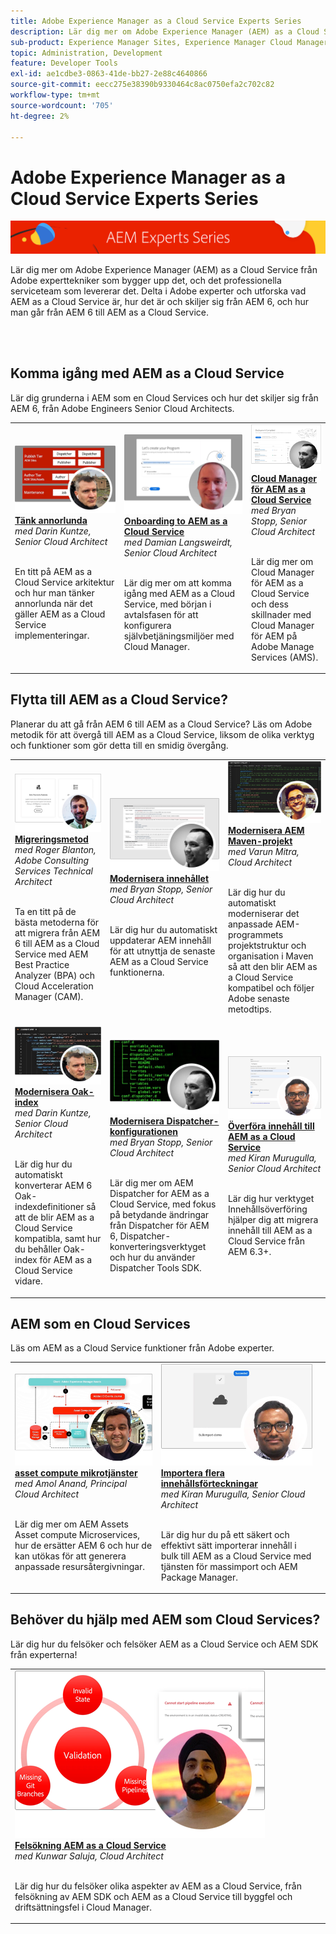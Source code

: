 ```yaml
---
title: Adobe Experience Manager as a Cloud Service Experts Series
description: Lär dig mer om Adobe Experience Manager (AEM) as a Cloud Service från Adobe egna expertingenjörer som bygger upp det och professionella tjänster som levererar det.
sub-product: Experience Manager Sites, Experience Manager Cloud Manager, Experience Manager Assets
topic: Administration, Development
feature: Developer Tools
exl-id: ae1cdbe3-0863-41de-bb27-2e88c4640866
source-git-commit: eecc275e38390b9330464c8ac0750efa2c702c82
workflow-type: tm+mt
source-wordcount: '705'
ht-degree: 2%

---
```


# Adobe Experience Manager as a Cloud Service Experts Series

![AEM Experts Series](./assets/masthead.png)

Lär dig mer om Adobe Experience Manager (AEM) as a Cloud Service från Adobe experttekniker som bygger upp det, och det professionella serviceteam som levererar det. Delta i Adobe experter och utforska vad AEM as a Cloud Service är, hur det är och skiljer sig från AEM 6, och hur man går från AEM 6 till AEM as a Cloud Service.

<br/> 
<br/>

## Komma igång med AEM as a Cloud Service

Lär dig grunderna i AEM som en Cloud Services och hur det skiljer sig från AEM 6, från Adobe Engineers Senior Cloud Architects.

<table>
  <tr>
   <td>
      <a href="../../migration/moving-to-aem-as-a-cloud-service/introduction.md">
      <img alt="Tänk annorlunda" src="./assets/thinking-differently.png"/>
      </a>
      <div>
         <a href="../../migration/moving-to-aem-as-a-cloud-service/introduction.md"><strong>Tänk annorlunda</strong></a>         
         <br/><em>med Darin Kuntze, Senior Cloud Architect</em>
      </div>
      <p>
        <br/>
         En titt på AEM as a Cloud Service arkitektur och hur man tänker annorlunda när det gäller AEM as a Cloud Service implementeringar.
      </p>
     </td>   
     <td>
      <a href="../../migration/moving-to-aem-as-a-cloud-service/onboarding.md">
      <img alt="Onboarding för AEM as a Cloud Service" src="./assets/onboarding.png"/>
      </a>
      <div>
         <a href="../../migration/moving-to-aem-as-a-cloud-service/onboarding.md"><strong>Onboarding to AEM as a Cloud Service</strong></a>
         <br/><em>med Damian Langsweirdt, Senior Cloud Architect</em>
      </div>
      <p>
        <br/>
         Lär dig mer om att komma igång med AEM as a Cloud Service, med början i avtalsfasen för att konfigurera självbetjäningsmiljöer med Cloud Manager.
      </p>
   </td>     
   </td>   
     <td>
      <a href="../../migration/moving-to-aem-as-a-cloud-service/cloud-manager.md">
      <img alt="Cloud Manager" src="./assets/cloud-manager.png"/>
      </a>
      <div>
         <a href="../../migration/moving-to-aem-as-a-cloud-service/cloud-manager.md"><strong>Cloud Manager för AEM as a Cloud Service</strong></a>
         <br/><em>med Bryan Stopp, Senior Cloud Architect</em>
      </div>
      <p>
        <br/>
         Lär dig mer om Cloud Manager för AEM as a Cloud Service och dess skillnader med Cloud Manager för AEM på Adobe Manage Services (AMS).
      </p>
   </td> 
  </tr>
</table>

## Flytta till AEM as a Cloud Service?

Planerar du att gå från AEM 6 till AEM as a Cloud Service? Läs om Adobe metodik för att övergå till AEM as a Cloud Service, liksom de olika verktyg och funktioner som gör detta till en smidig övergång.

<table>
  <tr>
   <td>
      <a href="../../migration/moving-to-aem-as-a-cloud-service/bpa-and-cam.md" target="_aem-experts-series-video">
      <img alt="Migreringsmetoden" src="./assets/bpa-and-cam.png"/>
      </a>
      <div>
         <a href="../../migration/moving-to-aem-as-a-cloud-service/bpa-and-cam.md" target="_aem-experts-series-video"><strong>Migreringsmetod</strong></a>
         <br/><em>med Roger Blanton, Adobe Consulting Services Technical Architect</em>
      </div>
      <p>
        <br/>
        Ta en titt på de bästa metoderna för att migrera från AEM 6 till AEM as a Cloud Service med AEM Best Practice Analyzer (BPA) och Cloud Acceleration Manager (CAM).
      </p>
   </td>   
     <td>
      <a href="../../migration/moving-to-aem-as-a-cloud-service/aem-modernization-tools.md" target="_aem-experts-series-video">
      <img alt="Modernisera innehållet" src="./assets/aem-modernizer-tools.png"/>
      </a>
      <div>
         <a href="../../migration/moving-to-aem-as-a-cloud-service/aem-modernization-tools.md" target="_aem-experts-series-video"><strong>Modernisera innehållet</strong></a>
         <br/><em>med Bryan Stopp, Senior Cloud Architect</em>
      </div>
      <p>
        <br/>
         Lär dig hur du automatiskt uppdaterar AEM innehåll för att utnyttja de senaste AEM as a Cloud Service funktionerna.
      </p>
   </td>     
   </td>   
     <td>
      <a href="../../migration/moving-to-aem-as-a-cloud-service/repository-modernization.md" target="_aem-experts-series-video">
      <img alt="Modernisera AEM Maven-projekt" src="./assets/repository-modernizer.png"/>
      </a>
      <div>
         <a href="../../migration/moving-to-aem-as-a-cloud-service/repository-modernization.md" target="_aem-experts-series-video"><strong>Modernisera AEM Maven-projekt</strong></a>
         <br/><em>med Varun Mitra, Cloud Architect</em>
      </div>
      <p>
        <br/>
         Lär dig hur du automatiskt moderniserar det anpassade AEM-programmets projektstruktur och organisation i Maven så att den blir AEM as a Cloud Service kompatibel och följer Adobe senaste metodtips.
      </p>
   </td> 
  </tr>
  <tr>
   <td>
      <a href="../../migration/moving-to-aem-as-a-cloud-service/search-and-indexing.md" target="_aem-experts-series-video">
      <img alt="Modernisera Oak-index" src="./assets/indexes.png"/>
      </a>
      <div>
         <a href="../../migration/moving-to-aem-as-a-cloud-service/search-and-indexing.md" target="_aem-experts-series-video"><strong>Modernisera Oak-index</strong></a>
         <br/><em>med Darin Kuntze, Senior Cloud Architect</em>
      </div>
      <p>
        <br/>
        Lär dig hur du automatiskt konverterar AEM 6 Oak-indexdefinitioner så att de blir AEM as a Cloud Service kompatibla, samt hur du behåller Oak-index för AEM as a Cloud Service vidare.
      </p>
   </td>   
     <td>
      <a href="../../migration/moving-to-aem-as-a-cloud-service/dispatcher.md" target="_aem-experts-series-video">
      <img alt="Modernisera Dispatcher-konfigurationen" src="./assets/dispatcher.png"/>
      </a>
      <div>
         <a href="../../migration/moving-to-aem-as-a-cloud-service/dispatcher.md" target="_aem-experts-series-video"><strong>Modernisera Dispatcher-konfigurationen</strong></a>
         <br/><em>med Bryan Stopp, Senior Cloud Architect</em>
      </div>
      <p>
        <br/>
         Lär dig mer om AEM Dispatcher for AEM as a Cloud Service, med fokus på betydande ändringar från Dispatcher för AEM 6, Dispatcher-konverteringsverktyget och hur du använder Dispatcher Tools SDK.
      </p>
   </td>     
   </td>   
     <td>
      <a href="../../migration/moving-to-aem-as-a-cloud-service/content-migration/content-transfer-tool.md" target="_aem-experts-series-video">
      <img alt="Överföra innehåll till AEM as a Cloud Service" src="./assets/content-transfer-tool.png"/>
      </a>
      <div>
         <a href="../../migration/moving-to-aem-as-a-cloud-service/content-migration/content-transfer-tool.md" target="_aem-experts-series-video"><strong>Överföra innehåll till AEM as a Cloud Service</strong></a>
         <br/><em>med Kiran Murugulla, Senior Cloud Architect</em>
      </div>
      <p>
        <br/>
         Lär dig hur verktyget Innehållsöverföring hjälper dig att migrera innehåll till AEM as a Cloud Service från AEM 6.3+.
      </p>
   </td> 
  </tr>  
</table>


## AEM som en Cloud Services

Läs om AEM as a Cloud Service funktioner från Adobe experter.

<table>
  <tr>
   <td>
      <a href="../../migration/moving-to-aem-as-a-cloud-service/asset-compute-microservices.md" target="_aem-experts-series-video">
      <img alt="asset compute mikrotjänster" src="./assets/asset-compute-microservices.png"/>
      </a>
      <div>
         <a href="../../migration/moving-to-aem-as-a-cloud-service/asset-compute-microservices.md" target="_aem-experts-series-video"><strong>asset compute mikrotjänster</strong></a>
         <br/><em>med Amol Anand, Principal Cloud Architect</em>
      </div>
      <p>
        <br/>
        Lär dig mer om AEM Assets Asset compute Microservices, hur de ersätter AEM 6 och hur de kan utökas för att generera anpassade resursåtergivningar.
      </p>
   </td>   
   <td>
      <a href="../../migration/moving-to-aem-as-a-cloud-service/content-migration/bulk-import-service.md" target="_aem-experts-series-video">
      <img alt="Importera flera innehållsförteckningar" src="./assets/bulk-import.png"/>
      </a>
      <div>
         <a href="../../migration/moving-to-aem-as-a-cloud-service/content-migration/bulk-import-service.md" target="_aem-experts-series-video"><strong>Importera flera innehållsförteckningar</strong></a>
         <br/><em>med Kiran Murugulla, Senior Cloud Architect</em>
      </div>
      <p>
        <br/>
        Lär dig hur du på ett säkert och effektivt sätt importerar innehåll i bulk till AEM as a Cloud Service med tjänsten för massimport och AEM Package Manager.
      </p>
   </td> 
    <td></td>
  </tr>
</table>

## Behöver du hjälp med AEM som Cloud Services?

Lär dig hur du felsöker och felsöker AEM as a Cloud Service och AEM SDK från experterna!

<table>
  <tr>
   <td>
      <a href="../../migration/moving-to-aem-as-a-cloud-service/troubleshooting.md" target="_aem-experts-series-video">
      <img alt="Felsökning AEM as a Cloud Service" src="./assets/troubleshooting.png"/>
      </a>
      <div>
         <a href="../../migration/moving-to-aem-as-a-cloud-service/troubleshooting.md" 
         target="_aem-experts-series-video"><strong>Felsökning AEM as a Cloud Service</strong></a>
         <br/><em>med Kunwar Saluja, Cloud Architect</em>
      </div>
      <p>
        <br/>
        Lär dig hur du felsöker olika aspekter av AEM as a Cloud Service, från felsökning av AEM SDK och AEM as a Cloud Service till byggfel och driftsättningsfel i Cloud Manager.
      </p>
   </td>   
    <td></td>
    <td></td>
  </tr>
</table>
